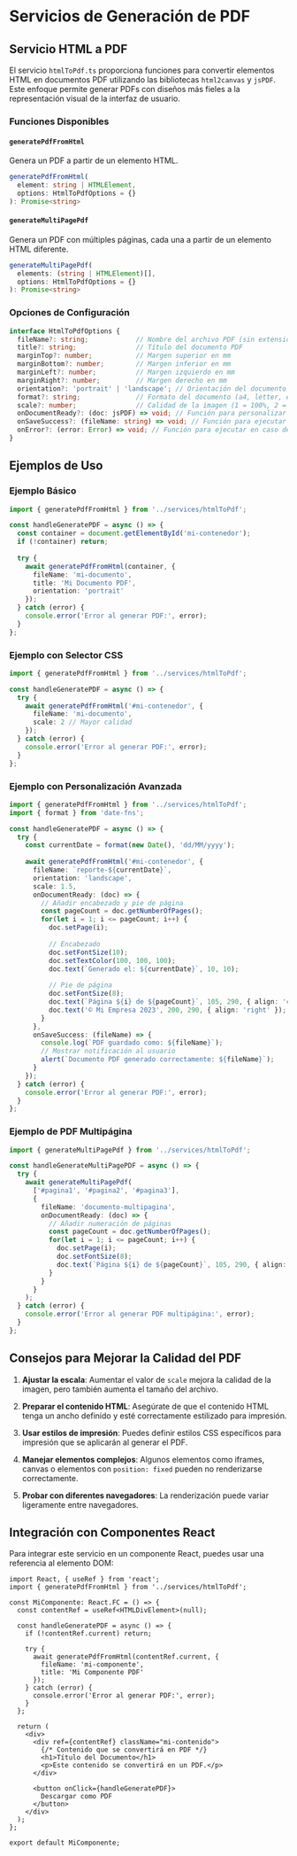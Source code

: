 # Servicios de Generación de PDF

## Servicio HTML a PDF

El servicio `htmlToPdf.ts` proporciona funciones para convertir elementos HTML en documentos PDF utilizando las bibliotecas `html2canvas` y `jsPDF`. Este enfoque permite generar PDFs con diseños más fieles a la representación visual de la interfaz de usuario.

### Funciones Disponibles

#### `generatePdfFromHtml`

Genera un PDF a partir de un elemento HTML.

```typescript
generatePdfFromHtml(
  element: string | HTMLElement,
  options: HtmlToPdfOptions = {}
): Promise<string>
```

#### `generateMultiPagePdf`

Genera un PDF con múltiples páginas, cada una a partir de un elemento HTML diferente.

```typescript
generateMultiPagePdf(
  elements: (string | HTMLElement)[],
  options: HtmlToPdfOptions = {}
): Promise<string>
```

### Opciones de Configuración

```typescript
interface HtmlToPdfOptions {
  fileName?: string;            // Nombre del archivo PDF (sin extensión)
  title?: string;               // Título del documento PDF
  marginTop?: number;           // Margen superior en mm
  marginBottom?: number;        // Margen inferior en mm
  marginLeft?: number;          // Margen izquierdo en mm
  marginRight?: number;         // Margen derecho en mm
  orientation?: 'portrait' | 'landscape'; // Orientación del documento
  format?: string;              // Formato del documento (a4, letter, etc.)
  scale?: number;               // Calidad de la imagen (1 = 100%, 2 = 200%, etc.)
  onDocumentReady?: (doc: jsPDF) => void; // Función para personalizar el documento
  onSaveSuccess?: (fileName: string) => void; // Función para ejecutar después de guardar
  onError?: (error: Error) => void; // Función para ejecutar en caso de error
}
```

## Ejemplos de Uso

### Ejemplo Básico

```typescript
import { generatePdfFromHtml } from '../services/htmlToPdf';

const handleGeneratePDF = async () => {
  const container = document.getElementById('mi-contenedor');
  if (!container) return;
  
  try {
    await generatePdfFromHtml(container, {
      fileName: 'mi-documento',
      title: 'Mi Documento PDF',
      orientation: 'portrait'
    });
  } catch (error) {
    console.error('Error al generar PDF:', error);
  }
};
```

### Ejemplo con Selector CSS

```typescript
import { generatePdfFromHtml } from '../services/htmlToPdf';

const handleGeneratePDF = async () => {
  try {
    await generatePdfFromHtml('#mi-contenedor', {
      fileName: 'mi-documento',
      scale: 2 // Mayor calidad
    });
  } catch (error) {
    console.error('Error al generar PDF:', error);
  }
};
```

### Ejemplo con Personalización Avanzada

```typescript
import { generatePdfFromHtml } from '../services/htmlToPdf';
import { format } from 'date-fns';

const handleGeneratePDF = async () => {
  try {
    const currentDate = format(new Date(), 'dd/MM/yyyy');
    
    await generatePdfFromHtml('#mi-contenedor', {
      fileName: `reporte-${currentDate}`,
      orientation: 'landscape',
      scale: 1.5,
      onDocumentReady: (doc) => {
        // Añadir encabezado y pie de página
        const pageCount = doc.getNumberOfPages();
        for(let i = 1; i <= pageCount; i++) {
          doc.setPage(i);
          
          // Encabezado
          doc.setFontSize(10);
          doc.setTextColor(100, 100, 100);
          doc.text(`Generado el: ${currentDate}`, 10, 10);
          
          // Pie de página
          doc.setFontSize(8);
          doc.text(`Página ${i} de ${pageCount}`, 105, 290, { align: 'center' });
          doc.text('© Mi Empresa 2023', 200, 290, { align: 'right' });
        }
      },
      onSaveSuccess: (fileName) => {
        console.log(`PDF guardado como: ${fileName}`);
        // Mostrar notificación al usuario
        alert(`Documento PDF generado correctamente: ${fileName}`);
      }
    });
  } catch (error) {
    console.error('Error al generar PDF:', error);
  }
};
```

### Ejemplo de PDF Multipágina

```typescript
import { generateMultiPagePdf } from '../services/htmlToPdf';

const handleGenerateMultiPagePDF = async () => {
  try {
    await generateMultiPagePdf(
      ['#pagina1', '#pagina2', '#pagina3'], 
      {
        fileName: 'documento-multipagina',
        onDocumentReady: (doc) => {
          // Añadir numeración de páginas
          const pageCount = doc.getNumberOfPages();
          for(let i = 1; i <= pageCount; i++) {
            doc.setPage(i);
            doc.setFontSize(8);
            doc.text(`Página ${i} de ${pageCount}`, 105, 290, { align: 'center' });
          }
        }
      }
    );
  } catch (error) {
    console.error('Error al generar PDF multipágina:', error);
  }
};
```

## Consejos para Mejorar la Calidad del PDF

1. **Ajustar la escala**: Aumentar el valor de `scale` mejora la calidad de la imagen, pero también aumenta el tamaño del archivo.

2. **Preparar el contenido HTML**: Asegúrate de que el contenido HTML tenga un ancho definido y esté correctamente estilizado para impresión.

3. **Usar estilos de impresión**: Puedes definir estilos CSS específicos para impresión que se aplicarán al generar el PDF.

4. **Manejar elementos complejos**: Algunos elementos como iframes, canvas o elementos con `position: fixed` pueden no renderizarse correctamente.

5. **Probar con diferentes navegadores**: La renderización puede variar ligeramente entre navegadores.

## Integración con Componentes React

Para integrar este servicio en un componente React, puedes usar una referencia al elemento DOM:

```tsx
import React, { useRef } from 'react';
import { generatePdfFromHtml } from '../services/htmlToPdf';

const MiComponente: React.FC = () => {
  const contentRef = useRef<HTMLDivElement>(null);
  
  const handleGeneratePDF = async () => {
    if (!contentRef.current) return;
    
    try {
      await generatePdfFromHtml(contentRef.current, {
        fileName: 'mi-componente',
        title: 'Mi Componente PDF'
      });
    } catch (error) {
      console.error('Error al generar PDF:', error);
    }
  };
  
  return (
    <div>
      <div ref={contentRef} className="mi-contenido">
        {/* Contenido que se convertirá en PDF */}
        <h1>Título del Documento</h1>
        <p>Este contenido se convertirá en un PDF.</p>
      </div>
      
      <button onClick={handleGeneratePDF}>
        Descargar como PDF
      </button>
    </div>
  );
};

export default MiComponente;
```